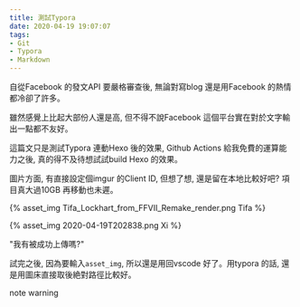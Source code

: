 ```yaml
---
title: 測試Typora
date: 2020-04-19 19:07:07
tags:
- Git
- Typora
- Markdown
---
```


自從Facebook 的發文API 要嚴格審查後, 無論對寫blog 還是用Facebook 的熱情都冷卻了許多。

雖然感覺上比起大部份人還是高, 但不得不說Facebook 這個平台實在對於文字輸出一點都不友好。

這篇文只是測試Typora 連動Hexo 後的效果, Github Actions 給我免費的運算能力之後, 真的得不及待想試試build Hexo 的效果。



圖片方面, 有直接設定個imgur 的Client ID, 但想了想, 還是留在本地比較好吧? 項目真大過10GB 再移動也未遲。

{% asset_img Tifa_Lockhart_from_FFVII_Remake_render.png Tifa %}

{% asset_img 2020-04-19T202838.png Xi %}

"我有被成功上傳嗎?"

試完之後, 因為要輸入`asset_img`, 所以還是用回vscode 好了。用typora 的話, 還是用圖床直接取後絶對路徑比較好。

<div class="note warning">note warning</div>